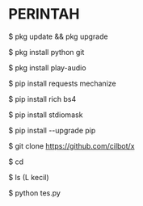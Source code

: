 # PERINTAH
$ pkg update && pkg upgrade

$ pkg install python git

$ pkg install play-audio

$ pip install requests mechanize

$ pip install rich bs4

$ pip install stdiomask

$ pip install --upgrade pip

$ git clone https://github.com/cilbot/x

$ cd

$ ls (L kecil)

$ python tes.py
